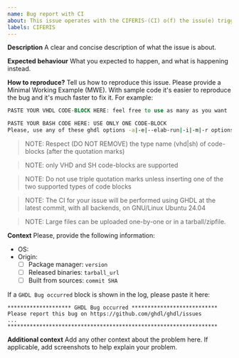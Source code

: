 ```yaml
---
name: Bug report with CI
about: This issue operates with the CIFERIS-(CI) o(f) the issu(e) trigge(r)ed by the (is)sue feature integrated
labels: CIFERIS
---
```


**Description**
A clear and concise description of what the issue is about.

**Expected behaviour**
What you expected to happen, and what is happening instead.

**How to reproduce?**
Tell us how to reproduce this issue. Please provide a Minimal Working Example (MWE). With sample code it's easier to reproduce the bug and it's much faster to fix it. For example:

```vhd
PASTE YOUR VHDL CODE-BLOCK HERE: feel free to use as many as you want
```

```sh
PASTE YOUR BASH CODE HERE: USE ONLY ONE CODE-BLOCK
Please, use any of these ghdl options -a|-e|--elab-run|-i|-m|-r options, but only these
```

> NOTE: Respect (DO NOT REMOVE) the type name (vhd|sh) of code-blocks (after the quotation marks)

> NOTE: only VHD and SH code-blocks are supported

> NOTE: Do not use triple quotation marks unless inserting one of the two supported types of code blocks

> NOTE: The CI for your issue will be performed using GHDL at the latest commit, with all backends, on GNU/Linux Ubuntu 24.04

> NOTE: Large files can be uploaded one-by-one or in a tarball/zipfile.

**Context**
Please, provide the following information:

- OS:
- Origin:
  - [ ] Package manager: `version`
  - [ ] Released binaries: `tarball_url`
  - [ ] Built from sources: `commit SHA`

If a `GHDL Bug occurred` block is shown in the log, please paste it here:

```
******************** GHDL Bug occurred ***************************
Please report this bug on https://github.com/ghdl/ghdl/issues
...
******************************************************************
```

**Additional context**
Add any other context about the problem here. If applicable, add screenshots to help explain your problem.
